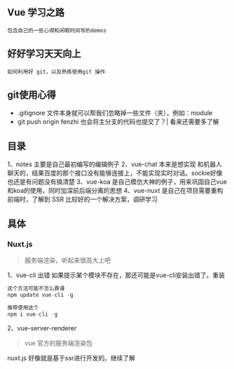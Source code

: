 ## Vue 学习之路
	包含自己的一些心得和闲暇时间写的demos

## 好好学习天天向上
	如何利用好 git，以及熟练使用git 操作

## git使用心得

* .gitignore 文件本身就可以帮我们忽略掉一些文件（夹），例如：module
* git push origin fenzhi 也会将主分支的代码也提交了？| 看来还需要多了解

## 目录

1、notes 主要是自己最初编写的编辑例子
2、vue-chat 本来是想实现 和机器人聊天的，结果百度的那个接口没有能够连接上，不能实现实时对话。sockie好像也还是有问题没有搞清楚
3、vue-koa 是自己模仿大神的例子，用来巩固自己vue和koa的使用，同时加深前后端分离的思想
4、vue-nuxt 是自己在项目需要重构前端时，了解到 SSR 比较好的一个解决方案，调研学习

## 具体

### Nuxt.js

> 服务端渲染，听起来很高大上吧

1、vue-cli 出错 如果提示某个模块不存在，那还可能是vue-cli安装出错了。重装

```js
这个方法可能不怎么靠谱
npm update vue-cli -g

推荐使用这个
npm i vue-cli -g
```

2、vue-server-renderer

> vue 官方的服务端渲染包

nuxt.js 好像就是基于ssr进行开发的。继续了解